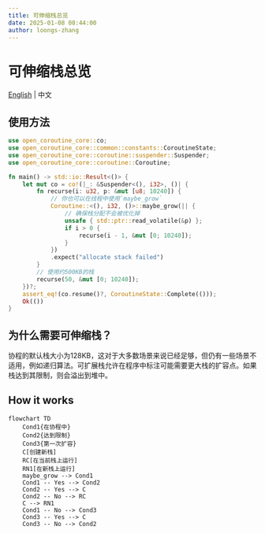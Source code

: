 ```yaml
---
title: 可伸缩栈总览
date: 2025-01-08 08:44:00
author: loongs-zhang
---
```


# 可伸缩栈总览

[English](../en/scalable-stack.md) | 中文

## 使用方法

```rust
use open_coroutine_core::co;
use open_coroutine_core::common::constants::CoroutineState;
use open_coroutine_core::coroutine::suspender::Suspender;
use open_coroutine_core::coroutine::Coroutine;

fn main() -> std::io::Result<()> {
    let mut co = co!(|_: &Suspender<(), i32>, ()| {
        fn recurse(i: u32, p: &mut [u8; 10240]) {
            // 你也可以在线程中使用`maybe_grow`
            Coroutine::<(), i32, ()>::maybe_grow(|| {
                // 确保栈分配不会被优化掉
                unsafe { std::ptr::read_volatile(&p) };
                if i > 0 {
                    recurse(i - 1, &mut [0; 10240]);
                }
            })
            .expect("allocate stack failed")
        }
        // 使用约500KB的栈
        recurse(50, &mut [0; 10240]);
    })?;
    assert_eq!(co.resume()?, CoroutineState::Complete(()));
    Ok(())
}
```

## 为什么需要可伸缩栈？

协程的默认栈大小为128KB，这对于大多数场景来说已经足够，但仍有一些场景不适用，例如递归算法。可扩展栈允许在程序中标注可能需要更大栈的扩容点。如果栈达到其限制，则会溢出到堆中。

## How it works

```mermaid
flowchart TD
    Cond1{在协程中}
    Cond2{达到限制}
    Cond3{第一次扩容}
    C[创建新栈]
    RC[在当前栈上运行]
    RN1[在新栈上运行]
    maybe_grow --> Cond1
    Cond1 -- Yes --> Cond2
    Cond2 -- Yes --> C
    Cond2 -- No --> RC
    C --> RN1
    Cond1 -- No --> Cond3
    Cond3 -- Yes --> C
    Cond3 -- No --> Cond2
```
